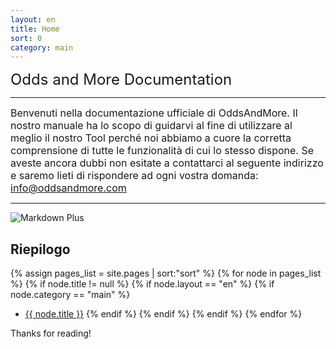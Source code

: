 ```yaml
---
layout: en
title: Home
sort: 0
category: main
---
```


  <font size="5">Odds and More Documentation</font> 

 ---

<font size="3">Benvenuti nella documentazione ufficiale di OddsAndMore. Il nostro manuale ha lo scopo di guidarvi al fine di utilizzare al meglio il nostro Tool perché noi abbiamo a cuore la corretta comprensione di tutte le funzionalità di cui lo stesso dispone. Se aveste ancora dubbi non esitate a contattarci al seguente indirizzo e saremo lieti di rispondere ad ogni vostra domanda: info@oddsandmore.com</font>

---

![Markdown Plus]({{site.baseurl}}/public/images/logo/logo-grigio.jpeg)





## Riepilogo

{% assign pages_list = site.pages | sort:"sort" %}
    {% for node in pages_list %}
    {% if node.title != null %}
    {% if node.layout == "en" %}
    {% if node.category == "main" %}
  * <a class="link-detail"
      href="{{site.baseurl}}{{ node.url }}">{{ node.title }}</a>
    {% endif %}
    {% endif %}
    {% endif %}
    {% endfor %}

Thanks for reading!